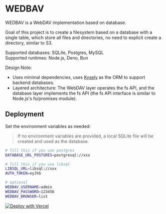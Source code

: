 # WEDBAV

WEDBAV is a WebDAV implementation based on database.

Goal of this project is to create a filesystem based on a database with a single table, which store all files and directories, no need to explicit create a directory, similar to S3.

Supported databases: SQLite, Postgres, MySQL  
Supported runtimes: Node.js, Deno, Bun

Design Note:

- Uses minimal dependencies, uses [Kysely](https://kysely.dev/) as the ORM to support backend databases.
- Layered architecture: The WebDAV layer operates the fs API, and the database layer implements the fs API (the fs API interface is similar to Node.js's fs/promises module).

## Deployment

Set the environment variables as needed:

> If no environment variables are provided, a local SQLite file will be created and used as the database.

```bash
# fill this if you use postgres
DATABASE_URL_POSTGRES=postgresql://xxx

# fill this if you use libsql
LIBSQL_URL=libsql://xxx
AUTH_TOKEN=eyJhb

# optional
WEDBAV_USERNAME=admin
WEDBAV_PASSWORD=123456
WEDBAV_BROWSER=list
```

[![Deploy with Vercel](https://vercel.com/button)](https://vercel.com/new/clone?repository-url=https://github.com/YieldRay/wedbav)
